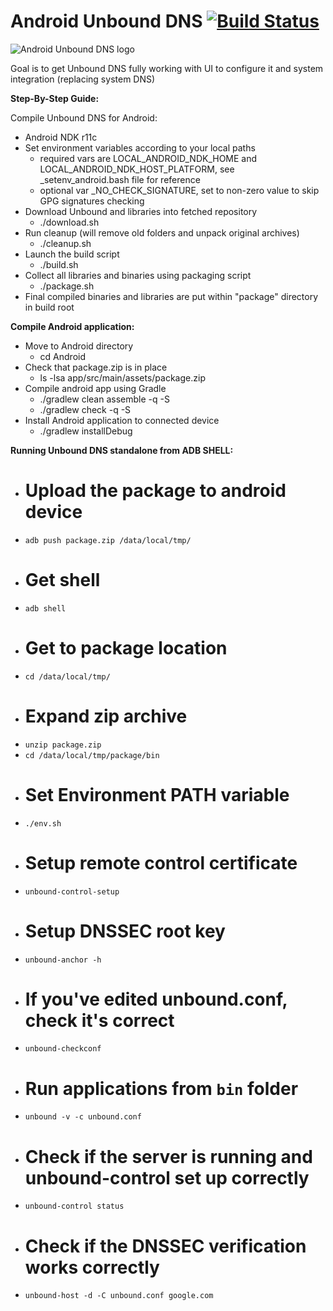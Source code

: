 # Android Unbound DNS [![Build Status](https://travis-ci.org/smarek/android-unbound-dns.svg)](https://travis-ci.org/smarek/android-unbound-dns)

![Android Unbound DNS logo](https://raw.githubusercontent.com/smarek/android-unbound-dns/master/Android/app/src/main/res/mipmap-xxxhdpi/ic_launcher.png "Android application Logo")

Goal is to get Unbound DNS fully working with UI to configure it and system integration (replacing system DNS)

**Step-By-Step Guide:**  

Compile Unbound DNS for Android:

  - Android NDK r11c
  - Set environment variables according to your local paths
    - required vars are LOCAL_ANDROID_NDK_HOME and LOCAL_ANDROID_NDK_HOST_PLATFORM, see _setenv_android.bash file for reference
    - optional var _NO_CHECK_SIGNATURE, set to non-zero value to skip GPG signatures checking
  - Download Unbound and libraries into fetched repository
    - ./download.sh
  - Run cleanup (will remove old folders and unpack original archives)
    - ./cleanup.sh
  - Launch the build script
    - ./build.sh
  - Collect all libraries and binaries using packaging script
    - ./package.sh
  - Final compiled binaries and libraries are put within "package" directory in build root

**Compile Android application:**  

  - Move to Android directory
    - cd Android
  - Check that package.zip is in place
    - ls -lsa app/src/main/assets/package.zip
  - Compile android app using Gradle
    - ./gradlew clean assemble -q -S
    - ./gradlew check -q -S
  - Install Android application to connected device
    - ./gradlew installDebug

**Running Unbound DNS standalone from ADB SHELL:**  

  - # Upload the package to android device
  - `adb push package.zip /data/local/tmp/`
  - # Get shell
  - `adb shell`
  - # Get to package location
  - `cd /data/local/tmp/`
  - # Expand zip archive
  - `unzip package.zip`
  - `cd /data/local/tmp/package/bin`
  - # Set Environment PATH variable
  - `./env.sh`
  - # Setup remote control certificate
  - `unbound-control-setup`
  - # Setup DNSSEC root key
  - `unbound-anchor -h`
  - # If you've edited unbound.conf, check it's correct
  - `unbound-checkconf`
  - # Run applications from `bin` folder
  - `unbound -v -c unbound.conf`
  - # Check if the server is running and unbound-control set up correctly
  - `unbound-control status`
  - # Check if the DNSSEC verification works correctly
  - `unbound-host -d -C unbound.conf google.com`
